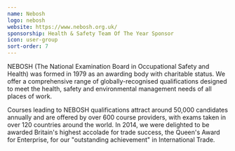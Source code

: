 ```yaml
---
name: Nebosh
logo: nebosh
website: https://www.nebosh.org.uk/
sponsorship: Health & Safety Team Of The Year Sponsor
icon: user-group
sort-order: 7
---
```

NEBOSH (The National Examination Board in Occupational Safety and Health) was formed in 1979 as an awarding body with charitable status. We offer a comprehensive range of globally-recognised qualifications designed to meet the health, safety and environmental management needs of all places of work.

Courses leading to NEBOSH qualifications attract around 50,000 candidates annually and are offered by over 600 course providers, with exams taken in over 120 countries around the world. In 2014, we were delighted to be awarded Britain's highest accolade for trade success, the Queen's Award for Enterprise, for our "outstanding achievement" in International Trade.